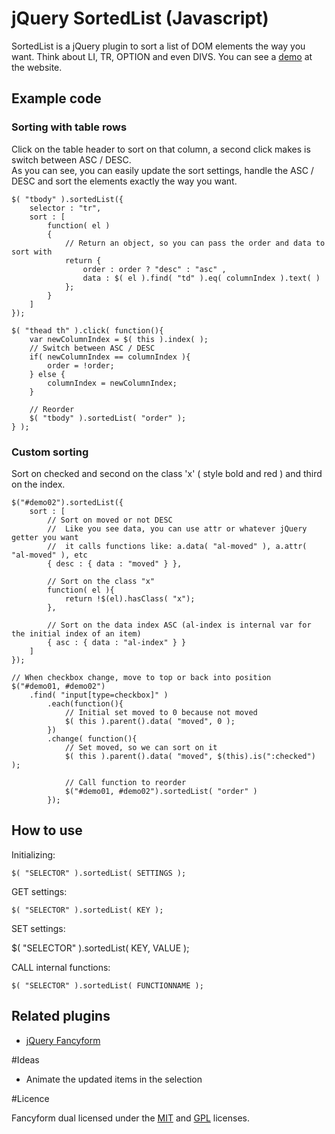 # jQuery SortedList (Javascript)

SortedList is a jQuery plugin to sort a list of DOM elements the way you want. Think about LI, TR, OPTION and even DIVS. You can see a [demo](http://www.lutrasoft.nl/jQuery/sortedlist/) at the website.

## Example code
### Sorting with table rows
Click on the table header to sort on that column, a second click makes is switch between ASC / DESC.<br />
As you can see, you can easily update the sort settings, handle the ASC / DESC and sort the elements exactly the way you want.<br />

	$( "tbody" ).sortedList({
		selector : "tr",
		sort : [
			function( el )
			{
				// Return an object, so you can pass the order and data to sort with
				return { 
					order : order ? "desc" : "asc" , 
					data : $( el ).find( "td" ).eq( columnIndex ).text( )
				};
			}
		]
	});

	$( "thead th" ).click( function(){
		var newColumnIndex = $( this ).index( );
		// Switch between ASC / DESC
		if( newColumnIndex == columnIndex ){
			order = !order;
		} else {
			columnIndex = newColumnIndex;
		}
		
		// Reorder
		$( "tbody" ).sortedList( "order" );
	} );
	
### Custom sorting

Sort on checked and second on the class 'x' ( style bold and red ) and third on the index.
		
	$("#demo02").sortedList({
		sort : [
			// Sort on moved or not DESC
			//	Like you see data, you can use attr or whatever jQuery getter you want
			//	it calls functions like: a.data( "al-moved" ), a.attr( "al-moved" ), etc
			{ desc : { data : "moved" } },
			
			// Sort on the class "x"
			function( el ){
				return !$(el).hasClass( "x");
			},
			
			// Sort on the data index ASC (al-index is internal var for the initial index of an item)
			{ asc : { data : "al-index" } }
		]
	});

	// When checkbox change, move to top or back into position
	$("#demo01, #demo02")
		.find( "input[type=checkbox]" )
			.each(function(){
				// Initial set moved to 0 because not moved
				$( this ).parent().data( "moved", 0 );
			})
			.change( function(){
				// Set moved, so we can sort on it
				$( this ).parent().data( "moved", $(this).is(":checked") );
				
				// Call function to reorder
				$("#demo01, #demo02").sortedList( "order" )
			});

## How to use

Initializing:

	$( "SELECTOR" ).sortedList( SETTINGS );

GET settings:

	$( "SELECTOR" ).sortedList( KEY );

SET settings:

$( "SELECTOR" ).sortedList( KEY, VALUE );

CALL internal functions:

	$( "SELECTOR" ).sortedList( FUNCTIONNAME );

## Related plugins

* [jQuery Fancyform](http://www.lutrasoft.nl/jQuery/fancyform/)

#Ideas

* Animate the updated items in the selection

#Licence

Fancyform dual licensed under the [MIT](http://opensource.org/licenses/mit-license.php) and [GPL](http://www.gnu.org/licenses/gpl.html) licenses.
